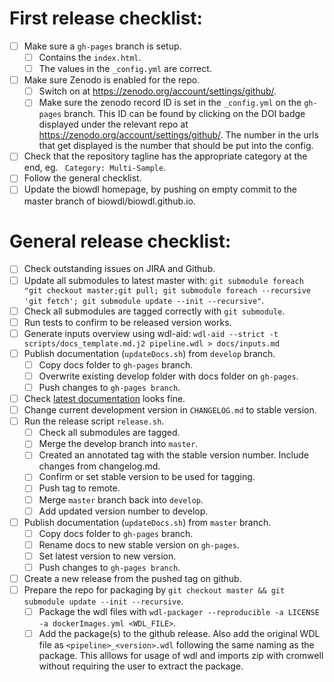 # First release checklist:
- [ ] Make sure a `gh-pages` branch is setup.
  - [ ] Contains the `index.html`.
  - [ ] The values in the `_config.yml` are correct.
- [ ] Make sure Zenodo is enabled for the repo.
  - [ ] Switch on at https://zenodo.org/account/settings/github/.
  - [ ] Make sure the zenodo record ID is set in the `_config.yml` on
        the `gh-pages` branch. This ID can be found by clicking on the DOI
        badge displayed under the relevant repo
        at https://zenodo.org/account/settings/github/.
        The number in the urls that get displayed is the number that
        should be put into the config.
- [ ] Check that the repository tagline has the appropriate category at
      the end, eg. ` Category: Multi-Sample`.
- [ ] Follow the general checklist.
- [ ] Update the biowdl homepage, by pushing on empty commit to the master
      branch of biowdl/biowdl.github.io.

# General release checklist:
- [ ] Check outstanding issues on JIRA and Github.
- [ ] Update all submodules to latest master
      with: `git submodule foreach "git checkout master;git pull;
      git submodule foreach --recursive 'git fetch';
      git submodule update --init --recursive"`.
- [ ] Check all submodules are tagged correctly with `git submodule`.
- [ ] Run tests to confirm to be released version works.
- [ ] Generate inputs overview using wdl-aid:
      `wdl-aid --strict -t scripts/docs_template.md.j2 pipeline.wdl > docs/inputs.md`
- [ ] Publish documentation (`updateDocs.sh`) from `develop` branch.
  - [ ] Copy docs folder to `gh-pages` branch.
  - [ ] Overwrite existing develop folder with docs folder on `gh-pages`.
  - [ ] Push changes to `gh-pages branch`.
- [ ] Check [latest documentation](https://biowdl.github.io/) looks fine.
- [ ] Change current development version in `CHANGELOG.md` to stable version.
- [ ] Run the release script `release.sh`.
  - [ ] Check all submodules are tagged.
  - [ ] Merge the develop branch into `master`.
  - [ ] Created an annotated tag with the stable version number.
        Include changes from changelog.md.
  - [ ] Confirm or set stable version to be used for tagging.
  - [ ] Push tag to remote.
  - [ ] Merge `master` branch back into `develop`.
  - [ ] Add updated version number to develop.
- [ ] Publish documentation (`updateDocs.sh`) from `master` branch.
  - [ ] Copy docs folder to `gh-pages` branch.
  - [ ] Rename docs to new stable version on `gh-pages`.
  - [ ] Set latest version to new version.
  - [ ] Push changes to `gh-pages branch`.
- [ ] Create a new release from the pushed tag on github.
- [ ] Prepare the repo for packaging
      by `git checkout master && git submodule update --init --recursive`.
  - [ ] Package the wdl files with `wdl-packager --reproducible -a LICENSE
        -a dockerImages.yml <WDL_FILE>`.
  - [ ] Add the package(s) to the github release. Also add the original WDL
        file as `<pipeline>_<version>.wdl` following the same naming as the
        package.
        This alllows for usage of wdl and imports zip with cromwell without
        requiring the user to extract the package.
